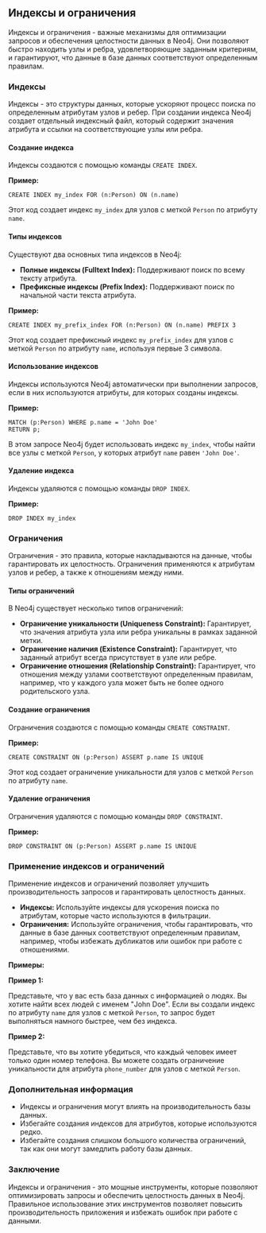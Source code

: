 ## Индексы и ограничения

Индексы и ограничения -  важные механизмы для оптимизации запросов и обеспечения целостности данных в Neo4j. Они позволяют быстро находить узлы и ребра, удовлетворяющие заданным критериям, и гарантируют, что данные в базе данных соответствуют определенным правилам.

### Индексы

Индексы - это структуры данных, которые ускоряют процесс поиска по определенным атрибутам узлов и ребер. При создании индекса Neo4j создает отдельный индексный файл, который содержит значения атрибута и ссылки на соответствующие узлы или ребра.

#### Создание индекса

Индексы создаются с помощью команды `CREATE INDEX`. 

**Пример:**

```cypher
CREATE INDEX my_index FOR (n:Person) ON (n.name)
```

Этот код создает индекс `my_index` для узлов с меткой `Person` по атрибуту `name`.

#### Типы индексов

Существуют два основных типа индексов в Neo4j:

* **Полные индексы (Fulltext Index):** Поддерживают поиск по всему тексту атрибута. 
* **Префиксные индексы (Prefix Index):** Поддерживают поиск по начальной части текста атрибута.

**Пример:**

```cypher
CREATE INDEX my_prefix_index FOR (n:Person) ON (n.name) PREFIX 3
```

Этот код создает префиксный индекс `my_prefix_index` для узлов с меткой `Person` по атрибуту `name`, используя первые 3 символа.

#### Использование индексов

Индексы используются Neo4j автоматически при выполнении запросов, если в них используются атрибуты, для которых созданы индексы.

**Пример:**

```cypher
MATCH (p:Person) WHERE p.name = 'John Doe' 
RETURN p;
```

В этом запросе Neo4j будет использовать индекс `my_index`, чтобы найти все узлы с меткой `Person`, у которых атрибут `name` равен `'John Doe'`.

#### Удаление индекса

Индексы удаляются с помощью команды `DROP INDEX`.

**Пример:**

```cypher
DROP INDEX my_index
```

### Ограничения

Ограничения - это правила, которые накладываются на данные, чтобы гарантировать их целостность. Ограничения применяются к атрибутам узлов и ребер, а также к отношениям между ними.

#### Типы ограничений

В Neo4j существует несколько типов ограничений:

* **Ограничение уникальности (Uniqueness Constraint):**  Гарантирует, что значения атрибута узла или ребра уникальны в рамках заданной метки.
* **Ограничение наличия (Existence Constraint):**  Гарантирует, что заданный атрибут всегда присутствует в узле или ребре.
* **Ограничение отношения (Relationship Constraint):**  Гарантирует, что  отношения между узлами соответствуют определенным правилам, например, что у каждого узла может быть не более одного родительского узла.

#### Создание ограничения

Ограничения создаются с помощью команды `CREATE CONSTRAINT`.

**Пример:**

```cypher
CREATE CONSTRAINT ON (p:Person) ASSERT p.name IS UNIQUE
```

Этот код создает ограничение уникальности для узлов с меткой `Person` по атрибуту `name`.

#### Удаление ограничения

Ограничения удаляются с помощью команды `DROP CONSTRAINT`.

**Пример:**

```cypher
DROP CONSTRAINT ON (p:Person) ASSERT p.name IS UNIQUE
```

### Применение индексов и ограничений

Применение индексов и ограничений позволяет улучшить производительность запросов и гарантировать целостность данных. 

* **Индексы:** Используйте индексы для ускорения поиска по атрибутам, которые часто используются в фильтрации.
* **Ограничения:** Используйте ограничения, чтобы гарантировать, что данные в базе данных соответствуют определенным правилам, например, чтобы избежать дубликатов или ошибок при работе с отношениями.

**Примеры:**

**Пример 1:**

Представьте, что у вас есть база данных с информацией о людях. Вы хотите найти всех людей с именем "John Doe". Если вы создали индекс по атрибуту `name` для узлов с меткой `Person`, то запрос будет выполняться намного быстрее, чем без индекса.

**Пример 2:**

Представьте, что вы хотите убедиться, что каждый человек имеет только один номер телефона. Вы можете создать ограничение уникальности для атрибута `phone_number` для узлов с меткой `Person`.

### Дополнительная информация

* Индексы и ограничения могут влиять на производительность базы данных. 
* Избегайте создания индексов для атрибутов, которые используются редко. 
* Избегайте создания слишком большого количества ограничений, так как они могут замедлить работу базы данных.

### Заключение

Индексы и ограничения - это мощные инструменты, которые позволяют оптимизировать запросы и обеспечить целостность данных в Neo4j. Правильное использование этих инструментов позволяет повысить производительность приложения и избежать ошибок при работе с данными. 
